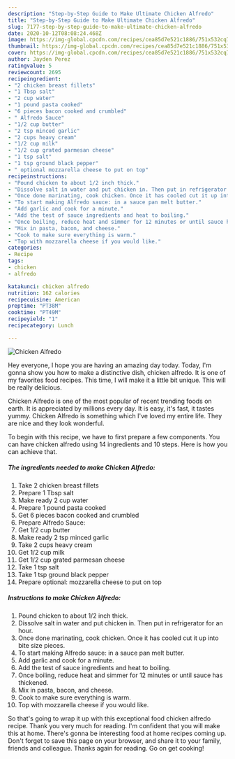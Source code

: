 ```yaml
---
description: "Step-by-Step Guide to Make Ultimate Chicken Alfredo"
title: "Step-by-Step Guide to Make Ultimate Chicken Alfredo"
slug: 7177-step-by-step-guide-to-make-ultimate-chicken-alfredo
date: 2020-10-12T08:08:24.468Z
image: https://img-global.cpcdn.com/recipes/cea85d7e521c1886/751x532cq70/chicken-alfredo-recipe-main-photo.jpg
thumbnail: https://img-global.cpcdn.com/recipes/cea85d7e521c1886/751x532cq70/chicken-alfredo-recipe-main-photo.jpg
cover: https://img-global.cpcdn.com/recipes/cea85d7e521c1886/751x532cq70/chicken-alfredo-recipe-main-photo.jpg
author: Jayden Perez
ratingvalue: 5
reviewcount: 2695
recipeingredient:
- "2 chicken breast fillets"
- "1 Tbsp salt"
- "2 cup water"
- "1 pound pasta cooked"
- "6 pieces bacon cooked and crumbled"
- " Alfredo Sauce"
- "1/2 cup butter"
- "2 tsp minced garlic"
- "2 cups heavy cream"
- "1/2 cup milk"
- "1/2 cup grated parmesan cheese"
- "1 tsp salt"
- "1 tsp ground black pepper"
- " optional mozzarella cheese to put on top"
recipeinstructions:
- "Pound chicken to about 1/2 inch thick."
- "Dissolve salt in water and put chicken in. Then put in refrigerator for an hour."
- "Once done marinating, cook chicken. Once it has cooled cut it up into bite size pieces."
- "To start making Alfredo sauce: in a sauce pan melt butter."
- "Add garlic and cook for a minute."
- "Add the test of sauce ingredients and heat to boiling."
- "Once boiling, reduce heat and simmer for 12 minutes or until sauce has thickened."
- "Mix in pasta, bacon, and cheese."
- "Cook to make sure everything is warm."
- "Top with mozzarella cheese if you would like."
categories:
- Recipe
tags:
- chicken
- alfredo

katakunci: chicken alfredo 
nutrition: 162 calories
recipecuisine: American
preptime: "PT38M"
cooktime: "PT49M"
recipeyield: "1"
recipecategory: Lunch

---
```



![Chicken Alfredo](https://img-global.cpcdn.com/recipes/cea85d7e521c1886/751x532cq70/chicken-alfredo-recipe-main-photo.jpg)

Hey everyone, I hope you are having an amazing day today. Today, I'm gonna show you how to make a distinctive dish, chicken alfredo. It is one of my favorites food recipes. This time, I will make it a little bit unique. This will be really delicious.



Chicken Alfredo is one of the most popular of recent trending foods on earth. It is appreciated by millions every day. It is easy, it's fast, it tastes yummy. Chicken Alfredo is something which I've loved my entire life. They are nice and they look wonderful.


To begin with this recipe, we have to first prepare a few components. You can have chicken alfredo using 14 ingredients and 10 steps. Here is how you can achieve that.

<!--inarticleads1-->

##### The ingredients needed to make Chicken Alfredo:

1. Take 2 chicken breast fillets
1. Prepare 1 Tbsp salt
1. Make ready 2 cup water
1. Prepare 1 pound pasta cooked
1. Get 6 pieces bacon cooked and crumbled
1. Prepare  Alfredo Sauce:
1. Get 1/2 cup butter
1. Make ready 2 tsp minced garlic
1. Take 2 cups heavy cream
1. Get 1/2 cup milk
1. Get 1/2 cup grated parmesan cheese
1. Take 1 tsp salt
1. Take 1 tsp ground black pepper
1. Prepare  optional: mozzarella cheese to put on top




<!--inarticleads2-->

##### Instructions to make Chicken Alfredo:

1. Pound chicken to about 1/2 inch thick.
1. Dissolve salt in water and put chicken in. Then put in refrigerator for an hour.
1. Once done marinating, cook chicken. Once it has cooled cut it up into bite size pieces.
1. To start making Alfredo sauce: in a sauce pan melt butter.
1. Add garlic and cook for a minute.
1. Add the test of sauce ingredients and heat to boiling.
1. Once boiling, reduce heat and simmer for 12 minutes or until sauce has thickened.
1. Mix in pasta, bacon, and cheese.
1. Cook to make sure everything is warm.
1. Top with mozzarella cheese if you would like.




So that's going to wrap it up with this exceptional food chicken alfredo recipe. Thank you very much for reading. I'm confident that you will make this at home. There's gonna be interesting food at home recipes coming up. Don't forget to save this page on your browser, and share it to your family, friends and colleague. Thanks again for reading. Go on get cooking!
